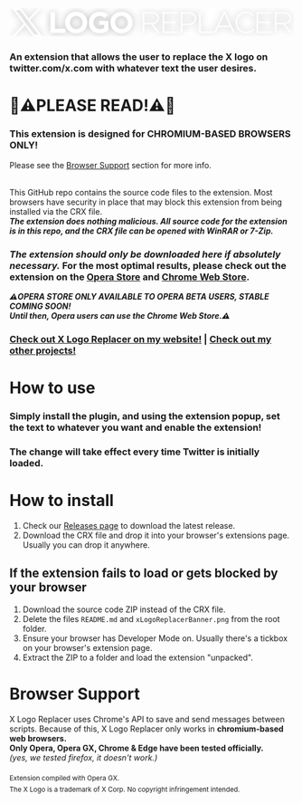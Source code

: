 ![X Logo Replacer](/xLogoReplacerBanner.png)

### An extension that allows the user to replace the X logo on twitter.com/x.com with whatever text the user desires.

# 🛑⚠️PLEASE READ!⚠️🛑
### This extension is designed for **CHROMIUM-BASED BROWSERS ONLY!**<br>
Please see the [Browser Support](https://github.com/AntAptive/x-logo-replacer#browser-support) section for more info.<br><br>

This GitHub repo contains the source code files to the extension. Most browsers have security in place that may block this extension from being installed via the CRX file.<br>
***The extension does nothing malicious. All source code for the extension is in this repo, and the CRX file can be opened with WinRAR or 7-Zip.***<br>
### *The extension should only be downloaded here if absolutely necessary.* For the most optimal results, please check out the extension on the [Opera Store](https://addons.opera.com/en/extensions/details/x-logo-replacer/) and [Chrome Web Store](https://chrome.google.com/webstore/detail/x-logo-replacer/flnghofnkmfijdldjfeebhglaijjkbfc).
***⚠️OPERA STORE ONLY AVAILABLE TO OPERA BETA USERS, STABLE COMING SOON!<br>Until then, Opera users can use the Chrome Web Store.⚠️***<br>



### [Check out X Logo Replacer on my website!](https://antaptive.com/projects/xlogoreplacer) | [Check out my other projects!](https://antaptive.com/projects)

# How to use
### Simply install the plugin, and using the extension popup, set the text to whatever you want and enable the extension!
### The change will take effect every time Twitter is initially loaded.

# How to install
1. Check our [Releases page](https://github.com/AntAptive/x-logo-replacer/releases) to download the latest release.
2. Download the CRX file and drop it into your browser's extensions page. Usually you can drop it anywhere.

## If the extension fails to load or gets blocked by your browser
1. Download the source code ZIP instead of the CRX file.
2. Delete the files `README.md` and `xLogoReplacerBanner.png` from the root folder.
3. Ensure your browser has Developer Mode on. Usually there's a tickbox on your browser's extension page.
4. Extract the ZIP to a folder and load the extension "unpacked".

# Browser Support
X Logo Replacer uses Chrome's API to save and send messages between scripts. Because of this, X Logo Replacer only works in **chromium-based web browsers.**<br>
**Only Opera, Opera GX, Chrome & Edge have been tested officially.**<br>
*(yes, we tested firefox, it doesn't work.)*

<sub>Extension compiled with Opera GX.<br>
The X Logo is a trademark of X Corp. No copyright infringement intended.</sub>

